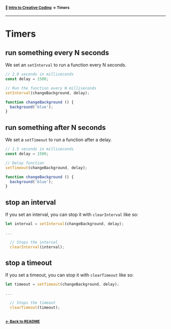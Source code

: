#### <sup>:closed_book: [Intro to Creative Coding](../README.md) → Timers</sup>

---

# Timers

## run something every N seconds

We set an `setInterval` to run a function every N seconds.

```js
// 2.0 seconds in milliseconds
const delay = 1500;

// Run the function every N milliseconds
setInterval(changeBackground, delay);

function changeBackground () {
  background('blue');
}
```

## run something after N seconds

We set a `setTimeout` to run a function after a delay.

```js
// 1.5 seconds in milliseconds
const delay = 1500;

// Delay function
setTimeout(changeBackground, delay);

function changeBackground () {
  background('blue');
}
```

## stop an interval

If you set an interval, you can stop it with `clearInterval` like so:

```js
let interval = setInterval(changeBackground, delay);

...

  // Stops the interval
  clearInterval(interval);
```

## stop a timeout

If you set a timeout, you can stop it with `clearTimeout` like so:

```js
let timeout = setTimeout(changeBackground, delay);

...

  // Stops the timeout
  clearTimeout(timeout);
```

## 

#### <sup>[← Back to README](../README.md)